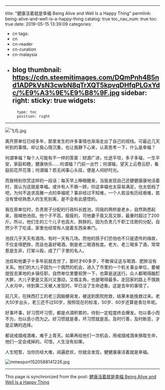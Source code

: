 
---
title: "健康活着就是幸福 Being Alive and Well Is a Happy Thing"
permlink: being-alive-and-well-is-a-happy-thing
catalog: true
toc_nav_num: true
toc: true
date: 2019-05-15 13:39:09
categories:
- cn
tags:
- cn
- cn-reader
- cn-curation
- cn-malaysia
- blog
thumbnail: https://cdn.steemitimages.com/DQmPnh4B5nd1ADPkVsN3cwbN8qTrXQT5kpvqDHfqPLGxYdc/%E9%A3%9E%E9%B8%9F.jpg
sidebar:
    right:
        sticky: true
widgets:
    -
        type: toc
        position: right
---


![飞鸟.jpg](https://cdn.steemitimages.com/DQmPnh4B5nd1ADPkVsN3cwbN8qTrXQT5kpvqDHfqPLGxYdc/%E9%A3%9E%E9%B8%9F.jpg)

离开原单位已经多年，那里发生的许多事情也渐渐走出了自己的视线。可最近几天听到的事情，却让我心情沉重，也让我静下心来，认真思考一下，什么是幸福？

何谓幸福？每个人可能有不一样的答案：财源广进，仕途平坦，多子多福，一生平安，家庭和睦，健康快乐……何谓福？门前一丛竹；何谓福，望天上云卷云舒，看庭前花开花落；何谓福？若无闲事心头挂，便是人间好时光。

而我特别欣赏这样的一段话：每天早上睁眼醒来，当我发现自己还健健康康地活着时，我认为这就是幸福。或许有人不屑一顾，你这幸福也太容易满足，也太低档了吧，为何不追求高雅一点的幸福呢？事非经过不知难，一个人若没有历经艰难，若没有曾经熟悉人的生死别离，是不会有此感悟的。

我在原单位时，负责房子分配的行政科长姓池，同我的两桥是老乡，自然熟悉起来，我喊他池叔。他个子不高，瘦瘦的，可他妻子竟又高又胖，最重时超过了200斤。所以，他们生的三个儿子也高大、胖胖的。因为负责几千职工住房的分配，自然少不了吃请，家里也经常有人提着东西来串门。

池叔几乎天天有酒场，有时一天有几场。而他的孩子们恐怕也不只是遗传的缘故，不仅变得肥胖，而且也喜好喝酒，倒是老二喝酒有度。老大、老三喝多了酒，常常惹是生非，打架斗殴，成了厂子里的名人。

池叔和他妻子十多年前就去世了，那时才60多岁，不敢保证这与喝酒、肥胖没有关系。他们的大儿子因为一个偶然的机会，进入了市里的一个机关事业单位，要被提拔去某地的乡镇任职，自然单位里要祝贺一下，也算是送送行。众人都喝得酩酊大醉，大儿子更是又高兴又激动，又唱主角，也是喝得最多。走回家的路上不慎跌入水沟中，待到第二天被人发现时，早已没了生命迹象。这是去年的事情了。

前几天，在陕西打工的老三因脑梗突发，被送到医院抢救，结果未能挽救过来。老大50岁出头，老三还不过50岁，按照现在的标准，50岁、60岁还算是青壮年呢。

好事坏事，好习惯坏习惯，都是点滴积累的，待到一定程度终会爆发。勿以善小而不为，勿以恶小而为之。好习惯就是善，坏习惯就是恶。及时行善，及时断恶，才是正确的选择。

都说戒烟戒酒难，难于上青天。如果再给他们一次机会，用戒烟戒酒来换取生命，他们一定会戒掉的。可惜，人生没有如果。

人生短暂，当你历经大难，阅遍悲欢，你就会发现，健健康康活着就是幸福。

![mmexport1520588141226.jpg](https://cdn.steemitimages.com/DQmUjonnnkDRCZsAPHZUfCoXAfQyPFXJC6jpW45mDWCgYkE/mmexport1520588141226.jpg)

- - -

This page is synchronized from the post: [健康活着就是幸福 Being Alive and Well Is a Happy Thing](https://steemit.com/@bring/being-alive-and-well-is-a-happy-thing)
